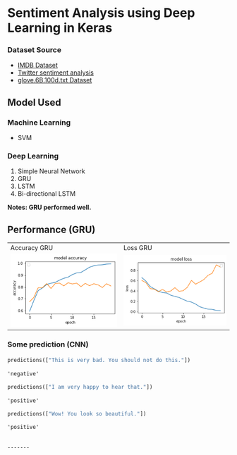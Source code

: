 # Sentiment Analysis using Deep Learning in Keras

### Dataset Source

- [IMDB Dataset](https://www.kaggle.com/lakshmi25npathi/imdb-dataset-of-50k-movie-reviews)
- [Twitter sentiment analysis](https://github.com/vineetdhanawat/twitter-sentiment-analysis/blob/master/datasets/Sentiment%20Analysis%20Dataset%20100000.csv)
- [glove.6B.100d.txt Dataset](https://www.kaggle.com/danielwillgeorge/glove6b100dtxt)


## Model Used

### Machine Learning
- SVM

### Deep Learning
1. Simple Neural Network
2. GRU
3. LSTM
4. Bi-directional LSTM

**Notes: GRU performed well.**

## Performance (GRU) 

<table>
  <tr>
    <td>Accuracy GRU</td>
    <td>Loss GRU</td>
  </tr>
  <tr>
    <td><img src="output/acc_gru.png" ></td>
    <td><img src="output/loss_gru.png" ></td>
  </tr>
 </table>

### Some prediction (CNN)

```python
predictions(["This is very bad. You should not do this."])
```
    'negative'
```python
predictions(["I am very happy to hear that."])
```
    'positive'
```python
predictions(["Wow! You look so beautiful."])
```
    'positive'
```

-------
